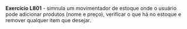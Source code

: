 **Exercício L801** - simnula um movimentador de estoque onde o usuário pode adicionar produtos (nome e preço), verificar o que há no estoque e remover qualquer item que desejar.